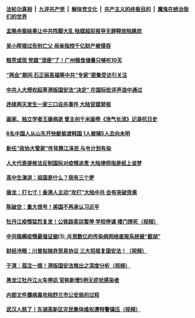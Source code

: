 

####  [法轮功真相](../../../../basic/blob/master/README.md?t=05281831) &nbsp;|&nbsp; [九评共产党](../../../../9ping.md/blob/master/README.md?t=05281831) &nbsp;|&nbsp; [解体党文化](../../../../jtdwh.md/blob/master/README.md?t=05281831)  &nbsp;|&nbsp; [共产主义的终极目的](../../../../gczydzjmd.md/blob/master/README.md?t=05281831) &nbsp;|&nbsp; [魔鬼在统治我们的世界](../../../../mgztzwmdsj.md/blob/master/README.md?t=05281831) 

#### [孟晚舟案结果让中共阵脚大乱 陆媒超前报导无罪释放陷尴尬](../pages/soh5/383980.md?t=05281831) 
#### [吴小晖错过告别亡父  母亲指控千亿财产被侵吞](../pages/soh5/383956.md?t=05281831) 
#### [粮荒或现 党媒“泄密”了！广州粮食储量只够吃10天 ](../pages/soh5/383905.md?t=05281831) 
#### [“两会”期间 石正丽高福等中共“专家”密集受访引关注 ](../pages/soh5/383929.md?t=05281831) 
#### [中共人大授权起草港版国安法“决定” 在国际批评声浪中通过](../pages/soh5/383953.md?t=05281831) 
#### [连续两天发生一家三口自杀事件 大陆官媒禁报](../pages/soh5/383917.md?t=05281831) 
#### [画家、独立学者王康病逝 曾主创千米画卷《浩气长流》记录抗日史](../pages/soh5/383851.md?t=05281831) 
#### [6名中国人从山东开快艇偷渡韩国 1人被捕5人去向未明](../pages/soh5/383839.md?t=05281831) 
#### [新任“政协大管家”传背靠江泽民 与令计划有染](../pages/soh5/383848.md?t=05281831) 
#### [人大代表提修法反制国际对疫情追责 大陆律师指是纸上谈梦](../pages/soh5/383602.md?t=05281831) 
#### [高中生演讲：祖国是什么？我有三个梦](../pages/soh5/383806.md?t=05281831) 
#### [唐龙：打七寸！香港人主动“攻打”大陆中共  会有突破效果](../pages/soh5/383800.md?t=05281831) 
#### [陈破空：重大信号！美国不再承认习近平](../pages/soh5/383788.md?t=05281831) 
#### [牡丹江疫情猛烈复发！公铁路客运暂停  学校停课  楼门焊死（视频）](../pages/soh5/383704.md?t=05281831) 
#### [中共隐瞒疫情最强证据(1): 斥资数亿的传染病网络直报系统被“截胡”](../pages/soh5/383764.md?t=05281831) 
#### [财经冷眼：川普拟抛弃贸易协议  三大招报复国安法！（视频）](../pages/soh5/383686.md?t=05281831) 
#### [于溟：孤注一掷！港版国安法推出之深度分析（视频）](../pages/soh5/383677.md?t=05281831) 
#### [黑龙江牡丹江火车停运 官称新增5例无症状感染者](../pages/soh5/383662.md?t=05281831) 
#### [内部文件爆病毒攻陷舒兰市公安局的过程](../pages/soh5/383650.md?t=05281831) 
#### [武汉人怒了！东湖高新区灾民集体维权遭特警镇压（视频）](../pages/soh5/383635.md?t=05281831) 
